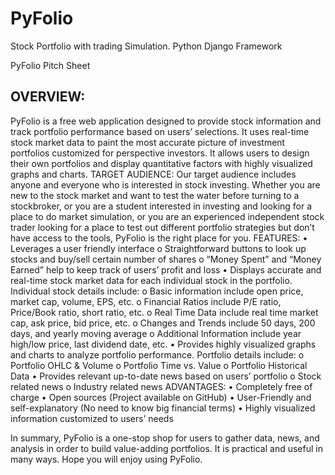 # PyFolio
Stock Portfolio with trading Simulation. Python Django Framework

PyFolio Pitch Sheet
## OVERVIEW: 
PyFolio is a free web application designed to provide stock information and track portfolio performance based on users’ selections. It uses real-time stock market data to paint the most accurate picture of investment portfolios customized for perspective investors. It allows users to design their own portfolios and display quantitative factors with highly visualized graphs and charts.
TARGET AUDIENCE:
Our target audience includes anyone and everyone who is interested in stock investing. Whether you are new to the stock market and want to test the water before turning to a stockbroker, or you are a student interested in investing and looking for a place to do market simulation, or you are an experienced independent stock trader looking for a place to test out different portfolio strategies but don’t have access to the tools, PyFolio is the right place for you.
FEATURES:
•	Leverages a user friendly interface
o	Straightforward buttons to look up stocks and buy/sell certain number of shares
o	“Money Spent” and “Money Earned” help to keep track of users’ profit and loss
•	Displays accurate and real-time stock market data for each individual stock in the portfolio. Individual stock details include:
o	Basic information include open price, market cap, volume, EPS, etc.
o	Financial Ratios include P/E ratio, Price/Book ratio, short ratio, etc.
o	Real Time Data include real time market cap, ask price, bid price, etc.
o	Changes and Trends include 50 days, 200 days, and yearly moving average
o	Additional Information include year high/low price, last dividend date, etc.
•	Provides highly visualized graphs and charts to analyze portfolio performance. Portfolio details include:
o	Portfolio OHLC & Volume
o	Portfolio Time vs. Value
o	Portfolio Historical Data
•	Provides relevant up-to-date news based on users’ portfolio
o	Stock related news
o	Industry related news
ADVANTAGES:
•	Completely free of charge
•	Open sources (Project available on GitHub)
•	User-Friendly and self-explanatory (No need to know big financial terms)
•	Highly visualized information customized to users’ needs

In summary, PyFolio is a one-stop shop for users to gather data, news, and analysis in order to build value-adding portfolios. It is practical and useful in many ways. Hope you will enjoy using PyFolio.
